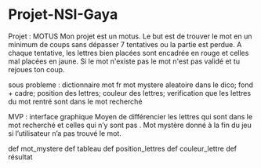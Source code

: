 # Projet-NSI-Gaya

Projet : MOTUS
Mon projet est un motus. Le but est de trouver le mot en un minimum de coups sans dépasser 7 tentatives ou la partie est perdue. A chaque tentative, les lettres bien placées sont encadrée en rouge et celles mal placées en jaune. Si le mot n'existe pas le mot n'est pas validé et tu rejoues ton coup.

sous probleme : dictionnaire mot fr
                mot mystere aleatoire dans le dico;
                fond + cadre;
                position des lettres;
                couleur des lettres;
                verification que les lettres du mot rentré sont dans le mot recherché 

MVP : interface graphique 
           Moyen de différencier les lettres qui sont dans le mot recherché et celles qui n’y sont pas . Mot mystère donné à la fin du jeu si l’utilisateur n’a pas trouvé le mot.

def mot_mystere
def tableau
def position_lettres
def couleur_lettre
def résultat
                
                
                
                
                
